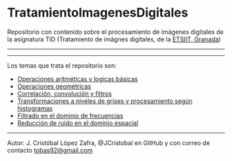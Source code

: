 TratamientoImagenesDigitales
============================

Repositorio con contenido sobre el procesamiento de imágenes digitales de la asignatura TID (Tratamiento de imágnes digitales, de la [ETSIIT, Granada](http://etsiit.ugr.es/))

***
***

Los temas que trata el repositorio son:

* [Operaciones aritméticas y logicas básicas](https://github.com/JCristobal/TratamientoImagenesDigitales/blob/master/operaciones_aritmeticas_logicas_basicas.m)
* [Operaciones geométricas](https://github.com/JCristobal/TratamientoImagenesDigitales/blob/master/operaciones_geometricas.m)
* [Correlación, convolución y filtros](https://github.com/JCristobal/TratamientoImagenesDigitales/blob/master/correlacion%20convolucion%20filtros.m)
* [Transformaciones a niveles de grises y procesamiento según histogramas](https://github.com/JCristobal/TratamientoImagenesDigitales/blob/master/transformaciones%20a%20niveles%20de%20grises%20y%20procesamiento%20seg%C3%BAn%20histogramas.m)
* [Filtrado en el dominio de frecuencias](https://github.com/JCristobal/TratamientoImagenesDigitales/blob/master/filtrado%20en%20dominio%20de%20frecuencias.m)
* [Reducción de ruido en el dominio espacial](https://github.com/JCristobal/TratamientoImagenesDigitales/blob/master/Reduccion%20de%20ruido%20en%20el%20dominio%20espacial.m)


***

Autor:
J. Cristóbal López Zafra, @JCristobal en GitHub y con correo de contacto tobas92@gmail.com

